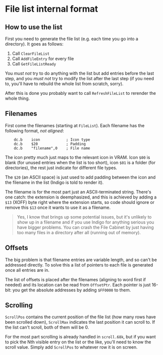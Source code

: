 # File list internal format

## How to use the list

First you need to generate the file list (e.g. each time you go into a
directory). It goes as follows:

1. Call `ClearFileList`
2. Call `AddFileEntry` for every file
3. Call `GetFileListReady`

You *must not* try to do anything with the list but add entries before the
last step, and you *must not* try to modify the list after the last step (if
you need to, you'll have to rebuild the whole list from scratch, sorry).

After this is done you probably want to call `RefreshFileList` to rerender
the whole thing.

## Filenames

First come the filenames (starting at `FileList`). Each filename has the
following format, *not aligned*:

```
    dc.b    icon            ; Icon type
    dc.b    $20             ; Padding
    dc.b    "filename",0    ; File name
```

The icon pretty much just maps to the relevant icon in VRAM. Icon `$00` is
blank (for unused entries when the list is too short), icon `$01` is a folder
(for directories), the rest just indicate for different file types.

The `$20` (an ASCII space) is just used to add padding between the icon and
the filename in the list (Indigo is told to render it).

The filename is for the most part just an ASCII-terminated string. There's
one catch: the extension is deemphasized, and this is achieved by adding a
`$13` (XOFF) byte right where the extension starts, so code should ignore or
remove this `$13` once it wants to use it as a filename.

> Yes, I know that brings up some potential issues, but it's unlikely to show
> up in a filename and if you use Indigo for anything serious you have bigger
> problems. You can crash the File Cabinet by just having too many files in a
> directory after all (running out of memory).

## Offsets

The big problem is that filename entries are variable length, and so can't
be addressed directly. To solve this a list of pointers to each file is
generated once all entries are in.

The list of offsets is placed after the filenames (aligning to word first if
needed) and its location can be read from `OffsetPtr`. Each pointer is just
16-bit: you get the absolute addresses by adding `$FF0000` to them.

## Scrolling

`ScrollPos` contains the current position of the file list (how many rows
have been scrolled down), `ScrollMax` indicates the last position it can
scroll to. If the list can't scroll, both of them will be 0.

For the most part scrolling is already handled in `scroll.68k`, but if you
want to pick the Nth visible entry on the list or the like, you'll need to
know the scroll value. Simply add `ScrollPos` to whatever row it is on
screen.
